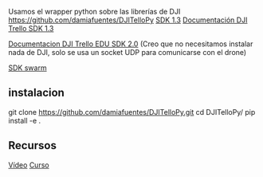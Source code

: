 
Usamos el wrapper python sobre las librerías de DJI https://github.com/damiafuentes/DJITelloPy
[SDK 1.3](https://github.com/dji-sdk/Tello-Python)
[Documentación DJI Trello SDK 1.3](https://dl-cdn.ryzerobotics.com/downloads/tello/20180910/Tello%20SDK%20Documentation%20EN_1.3.pdf)



[Documentacion DJI Trello EDU SDK 2.0](https://dl-cdn.ryzerobotics.com/downloads/Tello/Tello%20SDK%202.0%20User%20Guide.pdf)
(Creo que no necesitamos instalar nada de DJI, solo se usa un socket UDP para comunicarse con el drone)

[SDK swarm](https://github.com/TelloSDK/Multi-Tello-Formation)


## instalacion


git clone https://github.com/damiafuentes/DJITelloPy.git
cd DJITelloPy/
pip install -e .

## Recursos

[Vídeo](https://www.youtube.com/watch?v=LmEcyQnfpDA)
[Curso](https://www.murtazahassan.com/courses/drone-programming/lesson/complete-course-2/)